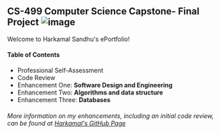 ## CS-499 Computer Science Capstone- Final Project ![image](https://github.com/user-attachments/assets/59c97a66-7304-4e61-b1bf-fa51c45ed2b8)
Welcome to Harkamal Sandhu's ePortfolio! 

#### Table of Contents

- Professional Self-Assessment
- Code Review
- Enhancement One: **Software Design and Engineering** 
- Enhancement Two: **Algorithms and data structure**
- Enhancement Three: **Databases**

###### More information on my enhancements, including an initial code review, can be found at [Harkamal's GitHub Page](https://hsandhu1803.github.io/Computer-Science-Capstone-/)
